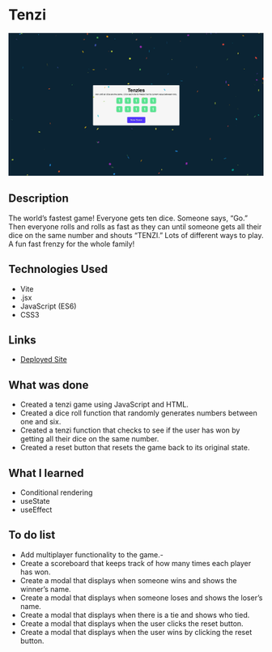 # Tenzi

![Screenshot](./src/assets/Screenshot.webp)

## Description

The world’s fastest game! Everyone gets ten dice. Someone says, “Go.” Then everyone rolls and rolls as fast as they can until someone gets all their dice on the same number and shouts “TENZI.” Lots of different ways to play. A fun fast frenzy for the whole family!

## Technologies Used

- Vite
- .jsx
- JavaScript (ES6)
- CSS3

## Links

- [Deployed Site](https://tenzi-game.netlify.app/)

## What was done

- Created a tenzi game using JavaScript and HTML.
- Created a dice roll function that randomly generates numbers between one and six.
- Created a tenzi function that checks to see if the user has won by getting all their dice on the same number.
- Created a reset button that resets the game back to its original state.

## What I learned

- Conditional rendering
- useState
- useEffect

## To do list

- Add multiplayer functionality to the game.-
- Create a scoreboard that keeps track of how many times each player has won.
- Create a modal that displays when someone wins and shows the winner’s name.
- Create a modal that displays when someone loses and shows the loser’s name.
- Create a modal that displays when there is a tie and shows who tied.
- Create a modal that displays when the user clicks the reset button.
- Create a modal that displays when the user wins by clicking the reset button.

